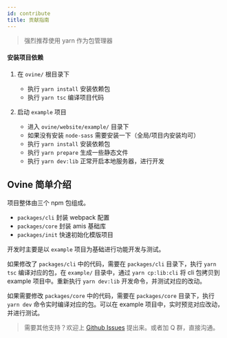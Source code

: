 ```yaml
---
id: contribute
title: 贡献指南
---
```


> 强烈推荐使用 yarn 作为包管理器

#### 安装项目依赖

1. 在 `ovine/` 根目录下

   - 执行 `yarn install` 安装依赖包
   - 执行 `yarn tsc` 编译项目代码

2. 启动 `example` 项目

   - 进入 `ovine/website/example/` 目录下
   - 如果没有安装 `node-sass` 需要安装一下（全局/项目内安装均可）
   - 执行 `yarn install` 安装依赖包
   - 执行 `yarn prepare` 生成一些静态文件
   - 执行 `yarn dev:lib` 正常开启本地服务器，进行开发

## Ovine 简单介绍

项目整体由三个 npm 包组成。

- `packages/cli` 封装 webpack 配置
- `packages/core` 封装 amis 基础库
- `packages/init` 快速初始化模版项目

开发时主要是以 `example` 项目为基础进行功能开发与测试。

如果修改了 `packages/cli` 中的代码，需要在 `packages/cli` 目录下，执行 `yarn tsc` 编译对应的包，在 `example/` 目录中，通过 `yarn cp:lib:cli` 将 cli 包拷贝到 example 项目中。重新执行 `yarn dev:lib` 开发命令，并测试对应的改动。

如果需要修改 `packages/core` 中的代码，需要在 `packages/core` 目录下，执行 `yarn dev` 命令实时编译对应的包。可以在 example 项目中，实时预览对应改动，并进行测试。

> 需要其他支持？欢迎上 [Github Issues](https://github.com/CareyToboo/ovine/issues) 提出来。或者加 Q 群，直接沟通。
